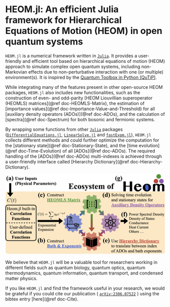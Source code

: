 # HEOM.jl: An efficient Julia framework for Hierarchical Equations of Motion (HEOM) in open quantum systems

`HEOM.jl` is a numerical framework written in [`Julia`](https://julialang.org/). It provides a user-friendly and efficient tool based on hierarchical equations of motion (HEOM) approach to simulate complex open quantum systems, including non-Markovian effects due to non-perturbative interaction with one (or multiple) environment(s). It is inspired by the [Quantum Toolbox in Python (QuTiP)](https://qutip.org).

While integrating many of the features present in other open-source HEOM packages, `HEOM.jl` also includes new functionalities, such as the construction of even- and odd-parity [HEOM Liouvillian superoperator (HEOMLS) matrices](@ref doc-HEOMLS-Matrix), the estimation of [importance values](@ref doc-Importance-Value-and-Threshold) for all [auxiliary density operators (ADOs)](@ref doc-ADOs), and the calculation of [spectra](@ref doc-Spectrum) for both bosonic and fermionic systems. 

By wrapping some functions from other [`Julia`](https://julialang.org/) packages ([`DifferentialEquations.jl`](https://diffeq.sciml.ai/stable/), [`LinearSolve.jl`](http://linearsolve.sciml.ai/stable/) and [`fastExpm.jl`](https://github.com/fmentink/FastExpm.jl)), `HEOM.jl` collects different methods and could further optimize the computation for the [stationary state](@ref doc-Stationary-State), and the [time evolution](@ref doc-Time-Evolution) of all [ADOs](@ref doc-ADOs). The required handling of the [ADOs](@ref doc-ADOs) multi-indexes is achieved through a user-friendly interface called [Hierarchy Dictionary](@ref doc-Hierarchy-Dictionary).

![HEOM Ecosystem](assets/heom_ecosystem.jpeg)

We believe that `HEOM.jl` will be a valuable tool for researchers working in different fields such as quantum biology, quantum optics, quantum thermodynamics, quantum information, quantum transport, and condensed matter physics.

If you like `HEOM.jl` and find the framework useful in your research, we would be grateful if you could cite our publication ( [`arXiv:2306.07522`](https://doi.org/10.48550/arXiv.2306.07522)  ) using the bibtex entry [here](@ref doc-Cite).